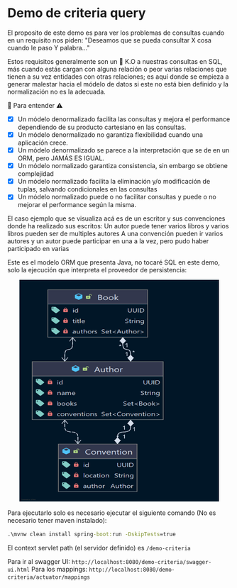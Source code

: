 # Demo de criteria query

El proposito de este demo es para ver los problemas de consultas cuando en un requisito nos piden: "Deseamos que se
pueda consultar X cosa cuando le paso Y palabra..."

Estos requisitos generalmente son un 🥊 K.O a nuestras consultas en SQL, más cuando estás cargan con alguna relación o
peor varias relaciones que tienen a su vez entidades con otras relaciones; es aquí donde se empieza a generar malestar
hacia el módelo de datos si este no está bien definido y la normalización no es la adecuada.

🏴 Para entender ⚠️

- [x] Un módelo denormalizado facilita las consultas y mejora el performance dependiendo de su producto cartesiano en
  las consultas.
- [x] Un módelo denormalizado no garantiza flexibilidad cuando una aplicación crece.
- [x] Un módelo denormalizado se parece a la interpretación que se de en un ORM, pero JAMÁS ES IGUAL.
- [x] Un módelo normalizado garantiza consistencia, sin embargo se obtiene complejidad
- [x] Un módelo normalizado facilita la eliminación y/o modificación de tuplas, salvando condicionales en las consultas
- [x] Un módelo normalizado puede o no facilitar consultas y puede o no mejorar el performance según la misma.

El caso ejemplo que se visualiza acá es de un escritor y sus convenciones donde ha realizado sus escritos:
Un autor puede tener varios libros y varios libros pueden ser de multiples autores A una convención pueden ir varios
autores y un autor puede participar en una a la vez, pero pudo haber participado en varias

Este es el modelo ORM que presenta Java, no tocaré SQL en este demo, solo la ejecución que interpreta el proveedor de
persistencia:

<div align="center">
<img class="middle" src="./img/Author.png" title="author_model" height="500" width="450" alt="author_model"/>
</div>

Para ejecutarlo solo es necesario ejecutar el siguiente comando (No es necesario tener maven instalado):

```cmd
.\mvnw clean install spring-boot:run -DskipTests=true 
```

El context servlet path (el servidor definido) es `/demo-criteria`

Para ir al swagger UI: `http://localhost:8080/demo-criteria/swagger-ui.html`
Para los mappings: `http://localhost:8080/demo-criteria/actuator/mappings`
